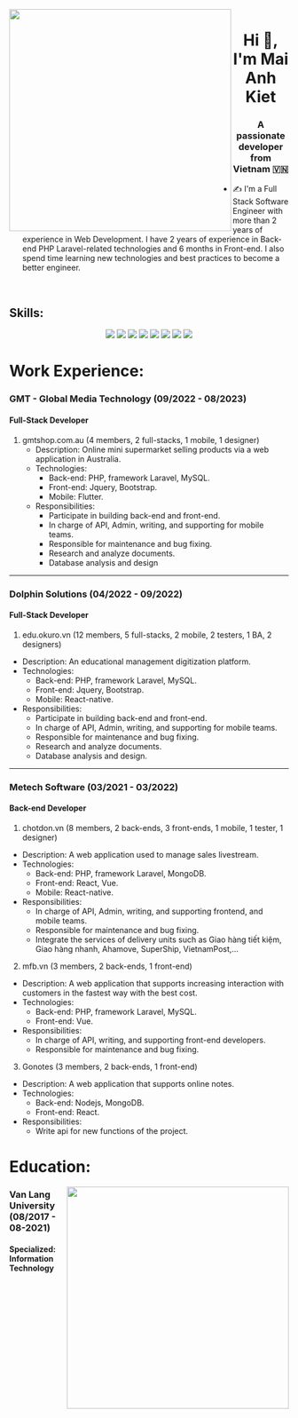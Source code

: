 <img align="left" width="400" src="https://github.githubassets.com/images/modules/profile/profile-first-repo.svg">
<h1 align="center">Hi 👋, I'm Mai Anh Kiet</h1>
<p align="center">
  <h3 align="center">A passionate developer from Vietnam 🇻🇳 </h3>
</p>


- ✍ I'm a Full Stack Software Engineer with more than 2 years of experience in Web Development. I have 2 years of
experience in Back-end PHP Laravel-related technologies and 6 months in Front-end. I also spend time learning new
technologies and best practices to become a better engineer.

<br />

## Skills:
<p align="center">
  <img src="https://img.icons8.com/color/48/000000/php.png"/>
  <img src="https://img.icons8.com/fluency/48/laravel.png"/>
  <img src="https://img.icons8.com/color/48/000000/bootstrap.png"/>
  <img src="https://img.icons8.com/ios-filled/50/jquery.png"/>
  <img src="https://img.icons8.com/color/48/000000/mysql-logo.png"/>
  <img src="https://img.icons8.com/color/48/000000/mongodb.png"/>
  <img src="https://img.icons8.com/color/48/000000/git.png"/>
  <img src="https://img.icons8.com/color/48/000000/visual-studio-code-2019.png"/>
</p>

# Work Experience:

<h3>GMT - Global Media Technology (09/2022 - 08/2023)</h3>
<h4>Full-Stack Developer</h4>

1. gmtshop.com.au (4 members, 2 full-stacks, 1 mobile, 1 designer)
   - Description: Online mini supermarket selling products via a web application in Australia.
   - Technologies:
     - Back-end: PHP, framework Laravel, MySQL.
     - Front-end: Jquery, Bootstrap.
     - Mobile: Flutter.
   - Responsibilities:
     - Participate in building back-end and front-end.
     - In charge of API, Admin, writing, and supporting for mobile teams.
     - Responsible for maintenance and bug fixing.
     - Research and analyze documents.
     - Database analysis and design

<hr>
<h3>Dolphin Solutions (04/2022 - 09/2022)</h3>
<h4>Full-Stack Developer</h4>

1. edu.okuro.vn (12 members, 5 full-stacks, 2 mobile, 2 testers, 1 BA, 2 designers)
  - Description: An educational management digitization platform.
  - Technologies:
    - Back-end: PHP, framework Laravel, MySQL.
    - Front-end: Jquery, Bootstrap.
    - Mobile: React-native.
  - Responsibilities:
    - Participate in building back-end and front-end.
    - In charge of API, Admin, writing, and supporting for mobile teams.
    - Responsible for maintenance and bug fixing.
    - Research and analyze documents.
    - Database analysis and design.

<hr>
<h3>Metech Software (03/2021 - 03/2022)</h3>
<h4>Back-end Developer</h4>

1. chotdon.vn (8 members, 2 back-ends, 3 front-ends, 1 mobile, 1 tester, 1 designer)
  - Description: A web application used to manage sales livestream.
  - Technologies:
    - Back-end: PHP, framework Laravel, MongoDB.
    - Front-end: React, Vue.
    - Mobile: React-native.
  - Responsibilities:
    - In charge of API, Admin, writing, and supporting frontend, and mobile teams.
    - Responsible for maintenance and bug fixing.
    - Integrate the services of delivery units such as Giao hàng tiết kiệm, Giao hàng nhanh, Ahamove, SuperShip, VietnamPost,…
      
2. mfb.vn (3 members, 2 back-ends, 1 front-end)
  - Description: A web application that supports increasing interaction with customers in the fastest way with the best cost.
  - Technologies:
    - Back-end: PHP, framework Laravel, MySQL.
    - Front-end: Vue.
  - Responsibilities:
    - In charge of API, writing, and supporting front-end developers.
    - Responsible for maintenance and bug fixing.

3. Gonotes (3 members, 2 back-ends, 1 front-end)
  - Description: A web application that supports online notes.
  - Technologies:
    - Back-end: Nodejs, MongoDB.
    - Front-end: React.
  - Responsibilities:
    - Write api for new functions of the project.


# Education:

<img align="right" width="400" src="https://github.githubassets.com/images/modules/profile/profile-joined-github.svg">

<h3>Van Lang University (08/2017 - 08-2021)</h3>
<h4>Specialized: Information Technology</h4>
